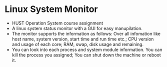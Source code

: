 # Linux System Monitor
- HUST Operation System course assignment
- A linux system status monitor with a GUI for easy manupilation.
- The monitor supports the information as follows: Over all infomation like host name, system version, start time and run time etc.; CPU version and usage of each core; RAM, swap, disk usage and remaining.
- You can look into each process and system module information. You can kill the process you assigned; You can shut down the machine or reboot it.